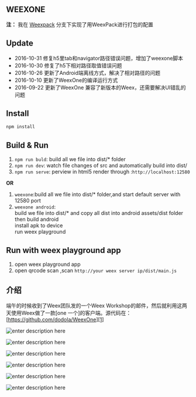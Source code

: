 

## WEEXONE

**注：**
我在 [Weexpack][8] 分支下实现了用WeexPack进行打包的配置

## Update
* 2016-10-31 修复h5里tab和navigator路径错误问题，增加了weexone脚本
* 2016-10-30 修复了h5下相对路径取值错误问题
* 2016-10-26 更新了Android端离线方式，解决了相对路径的问题
* 2016-10-10 更新了WeexOne的编译运行方式
* 2016-09-22 更新了WeexOne 兼容了新版本的Weex，还需要解决UI错乱的问题

## Install
```bash
npm install
```
## Build & Run
1. `npm run buld`: build all we file into dist/* folder
2. `npm run dev`: watch file changes of src and automatically build into dist/
3. `npm run serve`: perview in html5 render through :`http://localhost:12580`


**OR**

1. `weexone`:build all we file into dist/* folder,and start default server with 12580 port
2. `weexone android`:     
  build we file into dist/* and copy all dist into android assets/dist folder     
  then build android    
  install apk to device    
  run weex playground    
 
## Run with weex playground app
1. open weex playground app
2. open qrcode scan ,scan `http://your weex server ip/dist/main.js`

## 介绍

端午的时候收到了Weex团队发的一个Weex Workshop的邮件，然后就利用这两天使用Weex做了一款[one 一个]的客户端。源代码在：[https://github.com/dodola/WeexOne][1]


![enter description here][2]


![enter description here][3]



![enter description here][4]


![enter description here][5]


![enter description here][6]

![enter description here][7]






  [1]: https://github.com/dodola/WeexOne
  [2]: ./images/1.png "1.png"
  [3]: ./images/2.png "2.png"
  [4]: ./images/3.png "3.png"
  [5]: ./images/4.png "4.png"
  [6]: ./images/5.png "5.png"
  [7]: ./images/6.png "6.png"
  [8]: https://github.com/dodola/WeexOne/tree/weexpack
